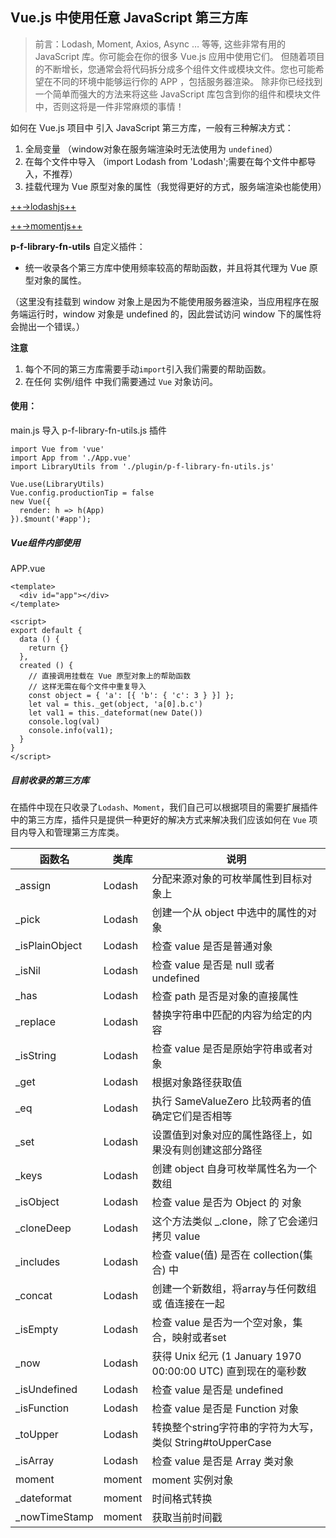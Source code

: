 ## Vue.js 中使用任意 JavaScript 第三方库

> 前言：Lodash, Moment, Axios, Async … 等等, 这些非常有用的 JavaScript 库。你可能会在你的很多 Vue.js 应用中使用它们。
但随着项目的不断增长，您通常会将代码拆分成多个组件文件或模块文件。您也可能希望在不同的环境中能够运行你的 APP ，包括服务器渲染。
除非你已经找到一个简单而强大的方法来将这些 JavaScript 库包含到你的组件和模块文件中，否则这将是一件非常麻烦的事情！

如何在 Vue.js 项目中 引入 JavaScript 第三方库，一般有三种解决方式：
1. 全局变量 （window对象在服务端渲染时无法使用为 `undefined`）
2. 在每个文件中导入 （import Lodash from 'Lodash';需要在每个文件中都导入，不推荐）
3. 挂载代理为 Vue 原型对象的属性（我觉得更好的方式，服务端渲染也能使用）

[++->lodashjs++](https://www.lodashjs.com/)

[++->momentjs++](http://momentjs.cn/)

**p-f-library-fn-utils** 自定义插件：

- 统一收录各个第三方库中使用频率较高的帮助函数，并且将其代理为 Vue 原型对象的属性。

（这里没有挂载到 window 对象上是因为不能使用服务器渲染，当应用程序在服务端运行时，window 对象是 undefined 的，因此尝试访问 window 下的属性将会抛出一个错误。）

**注意**
1. 每个不同的第三方库需要手动`import`引入我们需要的帮助函数。
2. 在任何 实例/组件 中我们需要通过 `Vue` 对象访问。


#### 使用：

main.js 导入 p-f-library-fn-utils.js 插件

```
import Vue from 'vue'
import App from './App.vue'
import LibraryUtils from './plugin/p-f-library-fn-utils.js'

Vue.use(LibraryUtils)
Vue.config.productionTip = false
new Vue({
  render: h => h(App)
}).$mount('#app');
```

##### Vue组件内部使用

APP.vue

```
<template>
  <div id="app"></div>
</template>

<script>
export default {
  data () {
    return {}
  },
  created () {
    // 直接调用挂载在 Vue 原型对象上的帮助函数
    // 这样无需在每个文件中重复导入
    const object = { 'a': [{ 'b': { 'c': 3 } }] };
    let val = this._get(object, 'a[0].b.c')
    let val1 = this._dateformat(new Date())
    console.log(val)
    console.info(val1);
  }
}
</script>

```

##### 目前收录的第三方库

在插件中现在只收录了`Lodash`、`Moment`，我们自己可以根据项目的需要扩展插件中的第三方库，插件只是提供一种更好的解决方式来解决我们应该如何在 `Vue` 项目内导入和管理第三方库类。


函数名 | 类库 | 说明
---|---|---
_assign | Lodash | 分配来源对象的可枚举属性到目标对象上
_pick | Lodash | 创建一个从 object 中选中的属性的对象
_isPlainObject | Lodash | 检查 value 是否是普通对象
_isNil | Lodash | 检查 value 是否是 null 或者 undefined
_has | Lodash | 检查 path 是否是对象的直接属性
_replace | Lodash | 替换字符串中匹配的内容为给定的内容 
_isString | Lodash | 检查 value 是否是原始字符串或者对象
_get | Lodash | 根据对象路径获取值
_eq | Lodash | 执行 SameValueZero 比较两者的值确定它们是否相等
_set | Lodash | 设置值到对象对应的属性路径上，如果没有则创建这部分路径
_keys | Lodash | 创建 object 自身可枚举属性名为一个数组
_isObject | Lodash | 检查 value 是否为 Object 的 对象
_cloneDeep | Lodash |  这个方法类似 _.clone，除了它会递归拷贝 value
_includes | Lodash | 检查 value(值) 是否在 collection(集合) 中
_concat | Lodash | 创建一个新数组，将array与任何数组 或 值连接在一起
_isEmpty | Lodash | 检查 value 是否为一个空对象，集合，映射或者set
_now | Lodash | 获得 Unix 纪元 (1 January 1970 00:00:00 UTC) 直到现在的毫秒数
_isUndefined | Lodash | 检查 value 是否是 undefined
_isFunction | Lodash | 检查 value 是否是 Function 对象
_toUpper | Lodash | 转换整个string字符串的字符为大写，类似 String#toUpperCase
_isArray | Lodash | 检查 value 是否是 Array 类对象
moment | moment | moment 实例对象
_dateformat | moment | 时间格式转换
_nowTimeStamp | moment | 获取当前时间戳
